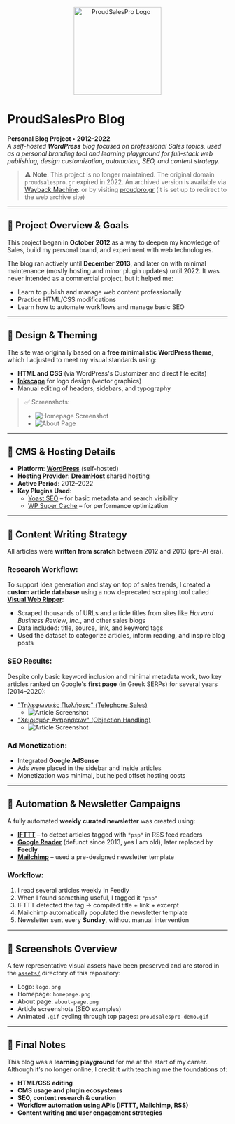 <p align="center">
  <img src="assets/logo.png" alt="ProudSalesPro Logo" width="200"/>
</p>

# ProudSalesPro Blog

**Personal Blog Project • 2012–2022**  
*A self-hosted **WordPress** blog focused on professional Sales topics, used as a personal branding tool and learning playground for full-stack web publishing, design customization, automation, SEO, and content strategy.*

> ⚠️ **Note**: This project is no longer maintained. The original domain `proudsalespro.gr` expired in 2022. An archived version is available via [Wayback Machine](https://proudpro.gr). or by visiting [proudpro.gr](https://proudpro.gr) (it is set up to redirect to the web archive site)

---

## 🧱 Project Overview & Goals

This project began in **October 2012** as a way to deepen my knowledge of Sales, build my personal brand, and experiment with web technologies.

The blog ran actively until **December 2013**, and later on with minimal maintenance (mostly hosting and minor plugin updates) until 2022. It was never intended as a commercial project, but it helped me:

- Learn to publish and manage web content professionally
- Practice HTML/CSS modifications
- Learn how to automate workflows and manage basic SEO

---

## 🎨 Design & Theming

The site was originally based on a **free minimalistic WordPress theme**, which I adjusted to meet my visual standards using:

- **HTML and CSS** (via WordPress's Customizer and direct file edits)
- [**Inkscape**](https://en.wikipedia.org/wiki/Inkscape) for logo design (vector graphics)
- Manual editing of headers, sidebars, and typography

> ✅ Screenshots:
> - ![Homepage Screenshot](assets/homepage.png)
> - ![About Page](assets/about-page.png)

---

## 🧩 CMS & Hosting Details

- **Platform**: [**WordPress**](https://en.wikipedia.org/wiki/WordPress) (self-hosted)
- **Hosting Provider**: [**DreamHost**](https://en.wikipedia.org/wiki/DreamHost) shared hosting
- **Active Period**: 2012–2022
- **Key Plugins Used**:
  - [Yoast SEO](https://yoast.com/seo-blog/) – for basic metadata and search visibility
  - [WP Super Cache](https://wordpress.org/plugins/wp-super-cache/) – for performance optimization

---

## 📰 Content Writing Strategy

All articles were **written from scratch** between 2012 and 2013 (pre-AI era).

### Research Workflow:

To support idea generation and stay on top of sales trends, I created a **custom article database** using a now deprecated scraping tool called [**Visual Web Ripper**](https://refinepro.com/toolbox/visual_web_ripper/):

- Scraped thousands of URLs and article titles from sites like *Harvard Business Review*, *Inc.*, and other sales blogs
- Data included: title, source, link, and keyword tags
- Used the dataset to categorize articles, inform reading, and inspire blog posts

### SEO Results:

Despite only basic keyword inclusion and minimal metadata work, two key articles ranked on Google's **first page** (in Greek SERPs) for several years (2014–2020):

- ["Τηλεφωνικές Πωλήσεις" (Telephone Sales)](https://web.archive.org/web/20161118113211/http://www.proudsalespro.gr/5-symvoules-tilefwnikis-epikoinvnias-gia-na-eisai-koryfaios-stin-douleia-sou/)
  - ![Article Screenshot](assets/article-telephone-sales.png)
- ["Χειρισμός Αντιρήσεων" (Objection Handling)](https://web.archive.org/web/20160911050935/http://www.proudsalespro.gr/to-mystiko-gia-epityximeno-xeirismo-antirrhsevn-peri-oikonomikhs-krisis/)
  - ![Article Screenshot](assets/article-objection-handling.png)

### Ad Monetization:

- Integrated **Google AdSense**
- Ads were placed in the sidebar and inside articles
- Monetization was minimal, but helped offset hosting costs

---

## 🤖 Automation & Newsletter Campaigns

A fully automated **weekly curated newsletter** was created using:

- [**IFTTT**](https://en.wikipedia.org/wiki/IFTTT) – to detect articles tagged with `"psp"` in RSS feed readers
- [**Google Reader**](https://en.wikipedia.org/wiki/Google_Reader) (defunct since 2013, yes I am old), later replaced by **Feedly**
- [**Mailchimp**](https://en.wikipedia.org/wiki/Mailchimp) – used a pre-designed newsletter template

### Workflow:

1. I read several articles weekly in Feedly  
2. When I found something useful, I tagged it `"psp"`  
3. IFTTT detected the tag → compiled title + link + excerpt  
4. Mailchimp automatically populated the newsletter template  
5. Newsletter sent every **Sunday**, without manual intervention

---

## 📸 Screenshots Overview

A few representative visual assets have been preserved and are stored in the [`assets/`](assets/) directory of this repository:

- Logo: `logo.png`
- Homepage: `homepage.png`
- About page: `about-page.png`
- Article screenshots (SEO examples)
- Animated `.gif` cycling through top pages: `proudsalespro-demo.gif`

---

## 📎 Final Notes

This blog was a **learning playground** for me at the start of my career. Although it’s no longer online, I credit it with teaching me the foundations of:

- **HTML/CSS editing**
- **CMS usage and plugin ecosystems**
- **SEO, content research & curation**
- **Workflow automation using APIs (IFTTT, Mailchimp, RSS)**
- **Content writing and user engagement strategies**
